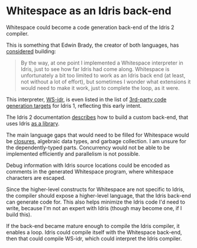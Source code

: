 # Whitespace as an Idris back-end

Whitespace could become a code generation back-end of the Idris 2 compiler.

This is something that Edwin Brady, the creator of both languages, has
[considered](emails.md#2023-03-30-170455-utc) building:

> By the way, at one point I implemented a Whitespace interpreter in Idris, just
> to see how far Idris had come along. Whitespace is unfortunately a bit too
> limited to work as an Idris back end (at least, not without a lot of effort),
> but sometimes I wonder what extensions it would need to make it work, just to
> complete the loop, as it were.

This interpreter, [WS-idr](https://github.com/edwinb/WS-idr), is even listed in
the list of [3rd-party code generation targets](https://docs.idris-lang.org/en/latest/reference/codegen.html#ws)
for Idris 1, reflecting this early intent.

The Idris 2 documentation [describes](https://idris2.readthedocs.io/en/latest/backends/backend-cookbook.html)
how to build a custom back-end, that uses Idris [as a library](https://idris2.readthedocs.io/en/latest/backends/custom.html).

The main language gaps that would need to be filled for Whitespace would be
[closures](higher_level_control.md), algebraic data types, and garbage
collection. I am unsure for the dependently-typed parts. Concurrency would not
be able to be implemented efficiently and parallelism is not possible.

Debug information with Idris source locations could be encoded as comments in
the generated Whitespace program, where whitespace characters are escaped.

Since the higher-level constructs for Whitespace are not specific to Idris, the
compiler should expose a higher-level language, that the Idris back-end can
generate code for. This also helps minimize the Idris code I'd need to write,
because I'm not an expert with Idris (though may become one, if I build this).

If the back-end became mature enough to compile the Idris compiler, it enables
a loop. Idris could compile itself with the Whitespace back-end, then that could
compile WS-idr, which could interpret the Idris compiler.

